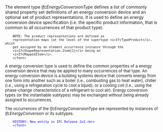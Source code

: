 The element type _IfcEnergyConversionType_ defines a list of commonly shared property set definitions of an energy conversion device and an optional set of product representations. It is used to define an energy conversion device specification (i.e. the specific product information, that is common to all occurrences of that product type).

> <font size="-1">
		NOTE: The product representations are defined as
		representation maps (at the level of the supertype <i>IfcTypeProduct</i>, which
		get assigned by an element occurrence instance through the
		<i>IfcShapeRepresentation.Item[1]</i> being an
		<i>IfcMappedItem</i>.
    	</font>

A energy conversion type is used to define the common properties of a energy conversion device that may be applied to many occurrences of that type. An energy conversion device is a building systems device that converts energy from one form into another such as a boiler (i.e., combusting gas to heat water), chiller (i.e., using a refrigeration cycle to cool a liquid), or a cooling coil (i.e., using the phase-change characteristics of a refrigerant to cool air). Energy conversion types (or the instantiable subtypes) may be exchanged without being already assigned to occurrences.

The occurrences of the _IfcEnergyConversionType_ are represented by instances of _IfcEnergyConversion_ or its subtypes.

> <font color="#0000ff" size="-1">
    	HISTORY: New entity in IFC Release 2x2.<br>
    	</font>